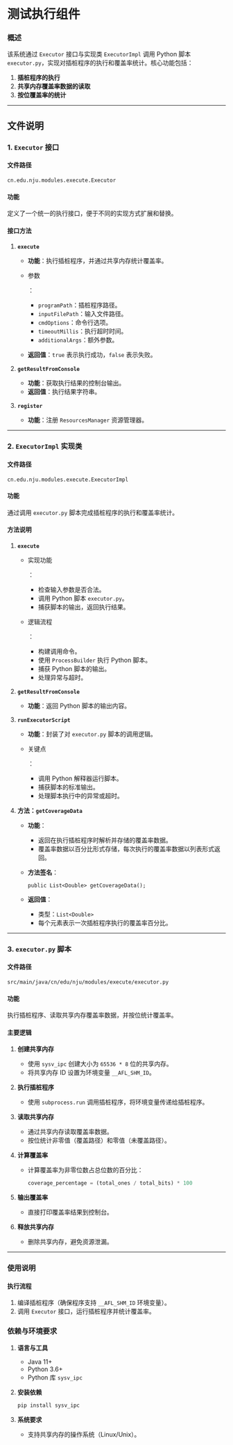 # 测试执行组件

### **概述**

该系统通过 `Executor` 接口与实现类 `ExecutorImpl` 调用 Python 脚本 `executor.py`，实现对插桩程序的执行和覆盖率统计。核心功能包括：

1. **插桩程序的执行**
2. **共享内存覆盖率数据的读取**
3. **按位覆盖率的统计**

------

## **文件说明**

### **1. `Executor` 接口**

#### **文件路径**

```
cn.edu.nju.modules.execute.Executor
```

#### **功能**

定义了一个统一的执行接口，便于不同的实现方式扩展和替换。

#### **接口方法**

1. **`execute`**

    - **功能**：执行插桩程序，并通过共享内存统计覆盖率。

    - 参数

      ：

        - `programPath`：插桩程序路径。
        - `inputFilePath`：输入文件路径。
        - `cmdOptions`：命令行选项。
        - `timeoutMillis`：执行超时时间。
        - `additionalArgs`：额外参数。

    - **返回值**：`true` 表示执行成功，`false` 表示失败。

2. **`getResultFromConsole`**

    - **功能**：获取执行结果的控制台输出。
    - **返回值**：执行结果字符串。

3. **`register`**

    - **功能**：注册 `ResourcesManager` 资源管理器。

------

### **2. `ExecutorImpl` 实现类**

#### **文件路径**

```
cn.edu.nju.modules.execute.ExecutorImpl
```

#### **功能**

通过调用 `executor.py` 脚本完成插桩程序的执行和覆盖率统计。

#### **方法说明**

1. **`execute`**

    - 实现功能

      ：

        - 检查输入参数是否合法。
        - 调用 Python 脚本 `executor.py`。
        - 捕获脚本的输出，返回执行结果。

    - 逻辑流程

      ：

        - 构建调用命令。
        - 使用 `ProcessBuilder` 执行 Python 脚本。
        - 捕获 Python 脚本的输出。
        - 处理异常与超时。

2. **`getResultFromConsole`**

    - **功能**：返回 Python 脚本的输出内容。

3. **`runExecutorScript`**

    - **功能**：封装了对 `executor.py` 脚本的调用逻辑。

    - 关键点

      ：

        - 调用 Python 解释器运行脚本。
        - 捕获脚本的标准输出。
        - 处理脚本执行中的异常或超时。
4. **方法：`getCoverageData`**

   - **功能**：

       - 返回在执行插桩程序时解析并存储的覆盖率数据。
       - 覆盖率数据以百分比形式存储，每次执行的覆盖率数据以列表形式返回。

   - **方法签名**：

     ```
     public List<Double> getCoverageData();
     ```

   - **返回值**：

       - 类型：`List<Double>`
       - 每个元素表示一次插桩程序执行的覆盖率百分比。
------

### **3. `executor.py` 脚本**

#### **文件路径**

```
src/main/java/cn/edu/nju/modules/execute/executor.py
```

#### **功能**

执行插桩程序、读取共享内存覆盖率数据，并按位统计覆盖率。

#### **主要逻辑**

1. **创建共享内存**

    - 使用 `sysv_ipc` 创建大小为 `65536 * 8` 位的共享内存。
    - 将共享内存 ID 设置为环境变量 `__AFL_SHM_ID`。

2. **执行插桩程序**

    - 使用 `subprocess.run` 调用插桩程序，将环境变量传递给插桩程序。

3. **读取共享内存**

    - 通过共享内存读取覆盖率数据。
    - 按位统计非零值（覆盖路径）和零值（未覆盖路径）。

4. **计算覆盖率**

    - 计算覆盖率为非零位数占总位数的百分比：

      ```python
      coverage_percentage = (total_ones / total_bits) * 100
      ```

5. **输出覆盖率**

    - 直接打印覆盖率结果到控制台。

6. **释放共享内存**

    - 删除共享内存，避免资源泄漏。

------

### **使用说明**

#### **执行流程**

1. 编译插桩程序（确保程序支持 `__AFL_SHM_ID` 环境变量）。
2. 调用 `Executor` 接口，运行插桩程序并统计覆盖率。


### **依赖与环境要求**

1. **语言与工具**

    - Java 11+
    - Python 3.6+
    - Python 库 `sysv_ipc`

2. **安装依赖**

   ```bash
   pip install sysv_ipc
   ```

3. **系统要求**

    - 支持共享内存的操作系统（Linux/Unix）。
